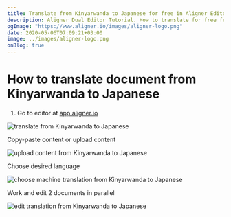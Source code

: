 ```yaml
---
title: Translate from Kinyarwanda to Japanese for free in Aligner Editor
description: Aligner Dual Editor Tutorial. How to translate for free from Kinyarwanda to Japanese. Aligner is multilingual document management platform. 
ogImage: "https://www.aligner.io/images/aligner-logo.png"
date: 2020-05-06T07:09:21+03:00
image: ../images/aligner-logo.png
onBlog: true
---
```


# How to translate document from Kinyarwanda to Japanese

1. Go to editor at [app.aligner.io](https://app.aligner.io "Aligner App web page")

![translate from Kinyarwanda to Japanese](../aligner-blank-editor.png "translate from Kinyarwanda to Japanese")

Copy-paste content or upload content

![upload content from Kinyarwanda to Japanese](../aligner-uploaded-document.png "upload content from Kinyarwanda to Japanese")

Choose desired language

![choose machine translation from Kinyarwanda to Japanese](../aligner-language-dropdown.png "choose machine translation from Kinyarwanda to Japanese")

Work and edit 2 documents in parallel

![edit translation from Kinyarwanda to Japanese](../aligner-double-sitded-editor.png "edit translation from Kinyarwanda to Japanese")

